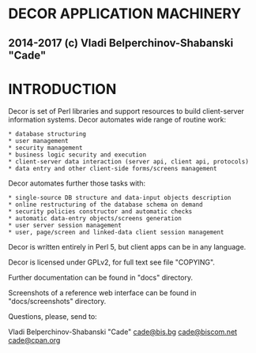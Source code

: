 


#  DECOR APPLICATION MACHINERY
##   2014-2017 (c) Vladi Belperchinov-Shabanski "Cade"

#  INTRODUCTION

Decor is set of Perl libraries and support resources to build client-server
information systems. Decor automates wide range of routine work:

    * database structuring
    * user management
    * security management
    * business logic security and execution
    * client-server data interaction (server api, client api, protocols)
    * data entry and other client-side forms/screens management

Decor automates further those tasks with:

    * single-source DB structure and data-input objects description
    * online restructuring of the database schema on demand
    * security policies constructor and automatic checks
    * automatic data-entry objects/screens generation
    * user server session management
    * user, page/screen and linked-data client session management

Decor is written entirely in Perl 5, but client apps can be in any language.

Decor is licensed under GPLv2, for full text see file "COPYING".

Further documentation can be found in "docs" directory.

Screenshots of a reference web interface can be found in "docs/screenshots"
directory.

Questions, please, send to:

  Vladi Belperchinov-Shabanski "Cade"
  <cade@bis.bg> <cade@biscom.net> <cade@cpan.org>

